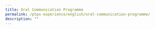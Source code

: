 ```yaml
---
title: Oral Communication Programme
permalink: /ptps-experience/english/oral-communication-programme/
description: ""
---
```

